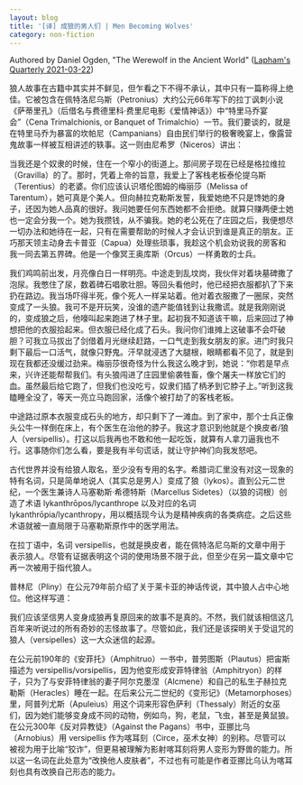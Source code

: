 ```yaml
---
layout: blog
title: '[译] 成狼的男人们 | Men Becoming Wolves'
category: non-fiction
---
```


Authored by Daniel Ogden, "The Werewolf in the Ancient World" ([Lapham's Quarterly 2021-03-22](https://www.laphamsquarterly.org/roundtable/men-becoming-wolves))

狼人故事在古籍中其实并不鲜见，但乍看之下不得不承认，其中只有一篇称得上绝佳。它被包含在佩特洛尼乌斯（Petronius）大约公元66年写下的拉丁讽刺小说《萨蒂里孔》（后借名与费德里科·费里尼电影《爱情神话》）中“特里马乔宴会”（Cena Trimalchionis, or Banquet of Trimalchio）一节。我们要谈的，就是在特里马乔为暴富的坎帕尼（Campanians）自由民们举行的极奢晚宴上，像露营鬼故事一样被互相讲述的轶事。这一则由尼希罗（Niceros）讲出：

>
当我还是个奴隶的时候，住在一个窄小的街道上。那间房子现在已经是格拉维拉（Gravilla）的了。那时，凭着上帝的旨意，我爱上了客栈老板泰伦提乌斯（Terentius）的老婆。你们应该认识塔伦图姆的梅丽莎（Melissa of Tarentum），她可真是个美人。但向赫拉克勒斯发誓，我爱她绝不只是馋她的身子，还因为她人品真的很好。我问她要任何东西她都不会拒绝。就算只赚两便士她也一定会分我一个。她为我攒钱，从不骗我。她的老公死在了庄园之后，我便想尽一切办法和她待在一起，只有在需要帮助的时候人才会认识到谁是真正的朋友。正巧那天领主动身去卡普亚（Capua）处理些琐事，我趁这个机会劝说我的房客和我一同去第五界碑。他是一个像冥王奥库斯（Orcus）一样勇敢的士兵。
>
我们鸡鸣前出发，月亮像白日一样明亮。中途走到乱坟岗，我伙伴对着块墓碑撒了泡尿。我憋住了尿，数着碑石唱歌壮胆。等回头看他时，他已经把衣服都扒了下来扔在路边。我当场吓得半死，像个死人一样呆站着。他对着衣服撒了一圈尿，突然变成了一头狼。我可不是开玩笑，没谁的遗产能值钱到让我撒谎。就是我刚刚说的，变成狼之后，他嚎叫起来跑进了林子里。起初我不知道该干嘛，后来回过了神想把他的衣服拾起来。但衣服已经化成了石头。我问你们谁摊上这破事不会吓破胆？可我立马拔出了剑借着月光继续赶路，一口气走到我女朋友的家。进门时我只剩下最后一口活气，就像只野鬼。汗早就浸透了大腿根，眼睛都看不见了，就是到现在我都还没缓过劲来。梅丽莎很奇怪为什么我这么晚才到，她说：“你若是早点来，兴许还能帮帮我们。有头狼闯进了庄园里偷袭牲畜，像个屠夫一样放它们的血。虽然最后给它跑了，但我们也没吃亏，奴隶们插了柄矛到它脖子上。”听到这我瞌睡全没了，等天一亮立马跑回家，活像个被打劫了的客栈老板。
>
中途路过原本衣服变成石头的地方，却只剩下了一滩血。到了家中，那个士兵正像头公牛一样倒在床上，有个医生在治他的脖子。我这才意识到他就是个换皮者/狼人（versipellis）。打这以后我再也不敢和他一起吃饭，就算有人拿刀逼我也不行。这事随你们怎么看，要是我有半句谎话，就让守护神们向我发怒吧。

古代世界并没有给狼人取名，至少没有专用的名字。希腊词汇里没有对这一现象的特有名词，只是简单地说人（其实总是男人）变成了狼（lykos）。直到公元二世纪，一个医生兼诗人马塞勒斯·希德特斯（Marcellus Sidetes）（以狼的词根）创造了术语 lykanthrōpos/lycanthrope 以及对应的名词 lykanthrōpia/lycanthropy，用以概括现今认为是精神疾病的各类病症。之后这些术语就被一直局限于马塞勒斯原作中的医学用法。

在拉丁语中，名词 versipellis，也就是换皮者，能在佩特洛尼乌斯的文章中用于表示狼人。尽管有证据表明这个词的使用场景不限于此，但至少在另一篇文章中它再一次被用于指代狼人。

普林尼（Pliny）在公元79年前介绍了关于莱卡亚的神话传说，其中狼人占中心地位。他这样写道：

>
我们应该坚信男人变身成狼再复原回来的故事不是真的。不然，我们就该相信这几百年来听说过的所有奇妙的志怪故事了。尽管如此，我们还是该探明关于受诅咒的狼人（versipelles）这一大众迷信的起源。

在公元前190年的《安菲托》（Amphitruo）一书中，普劳图斯（Plautus）把宙斯描述为 versipellis/vorsipellis，因为他变形成安菲特律翁（Amphitryon）的样子，只为了与安菲特律翁的妻子阿尔克墨涅（Alcmene）和自己的私生子赫拉克勒斯（Heracles）睡在一起。在后来公元二世纪的《变形记》（Metamorphoses）里，阿普列尤斯（Apuleius）用这个词来形容色萨利（Thessaly）附近的女巫们，因为她们能够变身成不同的动物，例如鸟，狗，老鼠，飞虫，甚至是黄鼠狼。在公元300年《反对异教徒》（Against the Pagans）书中，亚挪比乌（Arnobius）用 versipellis 作为喀耳刻（Circe，巫术女神）的别称。尽管可以被视为用于比喻“狡诈”，但更易被理解为影射喀耳刻将男人变形为野兽的能力。所以这一名词在此处意为“改换他人皮肤者”，不过也有可能是作者亚挪比乌认为喀耳刻也具有改换自己形态的能力。
